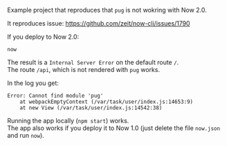 Example project that reproduces that `pug` is not wokring with Now 2.0.

It reproduces issue: https://github.com/zeit/now-cli/issues/1790

If you deploy to Now 2.0:

    now
    
The result is a `Internal Server Error` on the default route `/`.  
The route `/api`, which is not rendered with `pug` works.

In the log you get: 

```
Error: Cannot find module 'pug'
    at webpackEmptyContext (/var/task/user/index.js:14653:9)
    at new View (/var/task/user/index.js:14542:38)
```

Running the app locally (`npm start`) works.  
The app also works if you deploy it to Now 1.0 (just delete the file `now.json` and run `now`).
